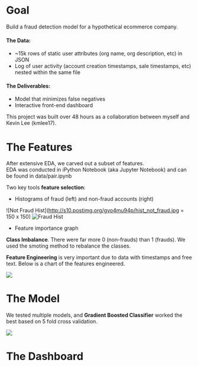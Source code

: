 
# Goal

Build a fraud detection model for a hypothetical ecommerce company.

#### The Data: 
- ~15k rows of static user attributes (org name, org description, etc) in JSON
- Log of user activity (account creation timestamps, sale timestamps, etc) nested within the same file

#### The Deliverables: 
- Model that minimizes false negatives
- Interactive front-end dashboard

This project was built over 48 hours as a collaboration between myself and Kevin Lee (kmlee17). 

# The Features

After extensive EDA, we carved out a subset of features.  
EDA was conducted in iPython Notebook (aka Jupyter Notebook) and can be found in data/pair.ipynb

Two key tools <b>feature selection</b>: 
- Histograms of fraud (left) and non-fraud accounts (right)

![Not Fraud Hist](http://s10.postimg.org/gvo4mu94p/hist_not_fraud.jpg  = 150 x 150)
![Fraud Hist](http://s16.postimg.org/aatvh098l/hist_fraud.jpg)
- Feature importance graph

<b>Class Imbalance</b>. There were far more 0 (non-frauds) than 1 (frauds). We used the smoting method to rebalance the classes. 

<b>Feature Engineering</b> is very important due to data with timestamps and free text. Below is a chart of the features engineered.

![](http://s29.postimg.org/63gx2h7hj/feature_engineering.jpg)

# The Model

We tested multiple models, and <b>Gradient Boosted Classifier</b> worked the best based on 5 fold cross validation.

![](http://s8.postimg.org/ja8zbqq2d/models.jpg)

# The Dashboard


